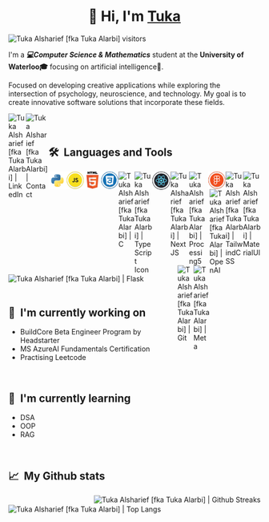 <!-- [![Tuka Alsharief [fka Tuka Alarbi]](banner.png)](github.com/alartuka) -->

<!-- <p align="center"></p> -->
<h1 align="center">👋 Hi, I'm <a href="https://github.com/alartuka" target="_blank" rel="noreferrer">Tuka</a> </h1>
<!-- <h3 align="center">I'm a Student, Developer 💻, Photographer 📸, Designer 🎨, and Woman in STEM!</h3>  -->

<!-- [![Github](https://img.shields.io/github/followers/alartuka?label=Follow&style=social)](https://github.com/alartuka) -->
![Tuka Alsharief [fka Tuka Alarbi] visitors](https://visitor-badge.laobi.icu/badge?page_id=alartuka)

I'm a ***💻Computer Science & Mathematics*** student at the **University of Waterloo🎓** focusing on artificial intelligence🤖.

Focused on developing creative applications while exploring the intersection of psychology, neuroscience, and technology. My goal is to create innovative software solutions that incorporate these fields.

<a alt="Tuka Alsharief [fka Tuka Alarbi] | LinkedIn" href="https://www.linkedin.com/in/tukaalarbi/">
         <img align="left" alt="Tuka Alsharief [fka Tuka Alarbi] | LinkedIn" width="35px" src="https://img.icons8.com/?size=100&id=13930&format=png&color=000000" /></a>&nbsp;

<a alt="Tuka Alsharief [fka Tuka Alarbi] | Contact" href="https://tuka-alsharief.vercel.app/ContactForm">
         <img align="left" alt="Tuka Alsharief [fka Tuka Alarbi] | Contact" width="45px" src="https://img.icons8.com/?size=512&id=OumT4lIcOllS&format=png" />
</a>
<br />
<br />

## 🛠️ &nbsp;Languages and Tools

<img align="left" alt="Tuka Alsharief [fka Tuka Alarbi] | Python" width="36px" src="https://raw.githubusercontent.com/github/explore/80688e429a7d4ef2fca1e82350fe8e3517d3494d/topics/python/python.png" />
<img align="left" alt="Tuka Alsharief [fka Tuka Alarbi] | Javascript Icon" width="35px" src="https://github.com/Pedro-Murilo/icons-for-readme/blob/main/.github/js-icon.svg" />
<img align="left" alt="Tuka Alsharief [fka Tuka Alarbi] | HTML5" width="34px" src="https://raw.githubusercontent.com/github/explore/80688e429a7d4ef2fca1e82350fe8e3517d3494d/topics/html/html.png" />
<img align="left" alt="Tuka Alsharief [fka Tuka Alarbi] | CSS3" width="35px" src="https://github.com/Pedro-Murilo/icons-for-readme/blob/main/.github/css-icon.svg" />
<img align="left" alt="Tuka Alsharief [fka Tuka Alarbi] | C" width="32px" src="https://cdn.jsdelivr.net/gh/devicons/devicon/icons/c/c-original.svg" />
<img align="left" alt="Tuka Alsharief [fka Tuka Alarbi] | TypeScript Icon" width="35px" src="https://img.icons8.com/?size=100&id=wpZmKzk11AzJ&format=png&color=000000" />

<img align="left" alt="Tuka Alsharief [fka Tuka Alarbi] | ReactJS" width="37px" src="https://github.com/Pedro-Murilo/icons-for-readme/blob/main/.github/react-icon.svg" />
<img align="left" alt="Tuka Alsharief [fka Tuka Alarbi] | NextJS" width="37px" src="https://img.icons8.com/?size=100&id=MWiBjkuHeMVq&format=png&color=000000" />
<img align="left" alt="Tuka Alsharief [fka Tuka Alarbi] | Processing5" width="32px" src="https://cdn.jsdelivr.net/gh/devicons/devicon/icons/processing/processing-original.svg" />

<img align="right" alt="Tuka Alsharief [fka Tuka Alarbi] | MaterialUI" width="35px" src="https://img.icons8.com/?size=100&id=gFw7X5Tbl3ss&format=png&color=000000" />
<img align="right" alt="Tuka Alsharief [fka Tuka Alarbi] | TailwindCSS" width="35px" src="https://img.icons8.com/?size=100&id=FnnFuAIw4e8j&format=png&color=000000" />
<img align="right" alt="Tuka Alsharief [fka Tuka Alarbi] | Figma" width="35px" src="https://github.com/Pedro-Murilo/icons-for-readme/blob/main/.github/figma-icon.svg" />

<img align="right" alt="Tuka Alsharief [fka Tuka Alarbi] | OpenAI" width="32px" src="https://img.icons8.com/?size=100&id=kTuxVYRKeKEY&format=png&color=000000" />
<img align="right" alt="Tuka Alsharief [fka Tuka Alarbi] | Meta" width="32px" src="https://img.icons8.com/?size=100&id=PvvcWRWxRKSR&format=png&color=000000" />

<img align="right" alt="Tuka Alsharief [fka Tuka Alarbi] | Git" width="32px" src="https://www.vectorlogo.zone/logos/git-scm/git-scm-icon.svg" />
<!-- <img align="left" alt="Tuka Alsharief [fka Tuka Alarbi] | VSCode" width="36px" src="https://github.com/Pedro-Murilo/icons-for-readme/blob/main/.github/vscode-icon.svg" />
-->
<img align="center" alt="Tuka Alsharief [fka Tuka Alarbi] | Flask" width="32px" src="https://img.icons8.com/?size=100&id=ewGOClUtmFX4&format=png&color=000000" />

<br />
<br />

## 🔭&nbsp; I'm currently working on

- BuildCore Beta Engineer Program by Headstarter
- MS AzureAI Fundamentals Certification
- Practising Leetcode
  
<br />

## 🌱 &nbsp;I'm currently learning

- DSA
- OOP
- RAG
  
<br />

## 📈 &nbsp;My Github stats
<!-- <img alt="Tuka Alsharief [fka Tuka Alarbi] | Github Stats" align="left" src="https://github-readme-stats.vercel.app/api?username=alartuka&show_icons=true&theme=algolia&hide_border=true" /> -->

<img alt="Tuka Alsharief [fka Tuka Alarbi] | Github Streaks" align="right" src="https://github-readme-streak-stats.herokuapp.com/?user=alartuka&theme=algolia&hide_border=true"/>

<!-- <a href="https://git.io/streak-stats">
         <img alt="Tuka Alsharief [fka Tuka Alarbi] | Github Streaks" src="https://github-readme-streak-stats.herokuapp.com user=alartuka&theme=algolia&hide_border=true&border_radius=5" />
</a> <br /> -->
<!-- [![GitHub Streak](https://github-readme-streak-stats.herokuapp.com?user=alartuka&theme=algolia&hide_border=true&border_radius=5)](https://git.io/streak-stats) -->
<img alt="Tuka Alsharief [fka Tuka Alarbi] | Top Langs" align="center" src="https://github-readme-stats.vercel.app/api/top-langs/?username=alartuka&theme=algolia&hide_border=true" />
<br />


<!-- ============================================================================================= -->
<!--
**alartuka/alartuka** is a ✨ _special_ ✨ repository because its `README.md` (this file) appears on your GitHub profile.

Here are some ideas to get you started:

- 🔭 I’m currently working on ...
- 🌱 I’m currently learning ...
- 👯 I’m looking to collaborate on ...
- 🤔 I’m looking for help with ...
- 💬 Ask me about ...
- 📫 How to reach me: ...
- 😄 Pronouns: ...
- ⚡ Fun fact: ...
-->
